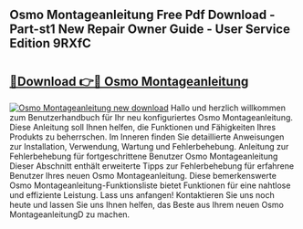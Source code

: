 ## Osmo Montageanleitung Free Pdf Download - Part-st1 New Repair Owner Guide - User Service Edition 9RXfC

# <h2><a href="http://df7iq56.blite.top/?on=Osmo+Montageanleitung">🔗Download 👉🔴 Osmo Montageanleitung</a></h2>

[![Osmo Montageanleitung new download](https://i.imgur.com/lujVjoI.png)](http://df7iq56.blite.top/?on=Osmo+Montageanleitung)
Hallo und herzlich willkommen zum Benutzerhandbuch für Ihr neu konfiguriertes Osmo Montageanleitung. Diese Anleitung soll Ihnen helfen, die Funktionen und Fähigkeiten Ihres Produkts zu beherrschen. Im Inneren finden Sie detaillierte Anweisungen zur Installation, Verwendung, Wartung und Fehlerbehebung. Anleitung zur Fehlerbehebung für fortgeschrittene Benutzer Osmo Montageanleitung Dieser Abschnitt enthält erweiterte Tipps zur Fehlerbehebung für erfahrene Benutzer Ihres neuen Osmo Montageanleitung. Diese bemerkenswerte Osmo Montageanleitung-Funktionsliste bietet Funktionen für eine nahtlose und effiziente Leistung. Lass uns anfangen! Kontaktieren Sie uns noch heute und lassen Sie uns Ihnen helfen, das Beste aus Ihrem neuen Osmo MontageanleitungD zu machen.
